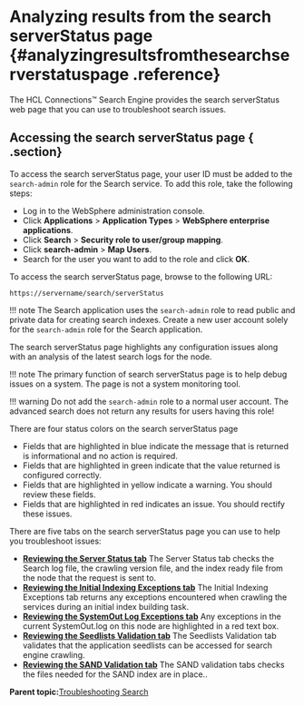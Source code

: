 # Analyzing results from the search serverStatus page {#analyzingresultsfromthesearchserverstatuspage .reference}

The HCL Connections™ Search Engine provides the search serverStatus web page that you can use to troubleshoot search issues.

## Accessing the search serverStatus page { .section}

To access the search serverStatus page, your user ID must be added to the `search-admin` role for the Search service. To add this role, take the following steps:

-   Log in to the WebSphere administration console.
-   Click **Applications** \> **Application Types** \> **WebSphere enterprise applications**.
-   Click **Search** \> **Security role to user/group mapping**.
-   Click **search-admin** \> **Map Users**.
-   Search for the user you want to add to the role and click **OK**.

To access the search serverStatus page, browse to the following URL:

```
https://servername/search/serverStatus
```

!!! note
    The Search application uses the `search-admin` role to read public and private data for creating search indexes. Create a new user account solely for the `search-admin` role for the Search application.

The search serverStatus page highlights any configuration issues along with an analysis of the latest search logs for the node.

!!! note
    The primary function of search serverStatus page is to help debug issues on a system. The page is not a system monitoring tool.

!!! warning
    Do not add the `search-admin` role to a normal user account. The advanced search does not return any results for users having this role!

There are four status colors on the search serverStatus page

-   Fields that are highlighted in blue indicate the message that is returned is informational and no action is required.
-   Fields that are highlighted in green indicate that the value returned is configured correctly.
-   Fields that are highlighted in yellow indicate a warning. You should review these fields.
-   Fields that are highlighted in red indicates an issue. You should rectify these issues.

There are five tabs on the search serverStatus page you can use to help you troubleshoot issues:

-   **[Reviewing the Server Status tab](../troubleshoot/r_analyse_search_results.md)**
The Server Status tab checks the Search log file, the crawling version file, and the index ready file from the node that the request is sent to.
-   **[Reviewing the Initial Indexing Exceptions tab](../troubleshoot/r_review_initial_indexing_exceptions_tab.md)**
The Initial Indexing Exceptions tab returns any exceptions encountered when crawling the services during an initial index building task.
-   **[Reviewing the SystemOut Log Exceptions tab](../troubleshoot/r_review_systemout_tab.md)**
Any exceptions in the current SystemOut.log on this node are highlighted in a red text box.
-   **[Reviewing the Seedlists Validation tab](../troubleshoot/r_review_seedlist_validation_tab.md)**
The Seedlists Validation tab validates that the application seedlists can be accessed for search engine crawling.
-   **[Reviewing the SAND Validation tab](../troubleshoot/r_review_SAND_validation_tab.md)**
The SAND validation tabs checks the files needed for the SAND index are in place..

**Parent topic:**[Troubleshooting Search](../troubleshoot/c_ts_search.md)

